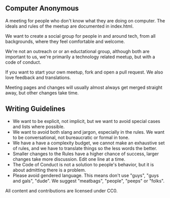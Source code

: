 ## Computer Anonymous

A meeting for people who don't know what they are doing on computer. The ideals and rules of the meetup are documented in index.html. 

We want to create a social group for people in and around tech, from all backgrounds, where they feel comfortable and welcome. 

We're not an outreach or or an eductational group, although both are important to us, we're primarily a technology related meetup, but with a code of conduct.

If you want to start your own meetup, fork and open a pull request. We also love feedback and translations.

Meeting pages and changes will usually almost always get merged straight away, but other changes take time.

## Writing Guidelines

- We want to be explicit, not implicit, but we want to avoid special cases and lists where possible.
- We want to avoid both slang and jargon, especially in the rules. We want to be conversational, not bureaucratic or formal in tone.
- We have a have a complexity budget, we cannot make an exhaustive set of rules, and we have to translate things so the less words the better.
- Smaller changes to the Rules have a higher chance of success, larger changes take more discussion. Edit one line at a time.
- The Code of Conduct is not a solution to people's behavior, but it is about admitting there is a problem. 
- Please avoid gendered language. This means don't use "guys", "guys and gals", "dude". We suggest "meatbags", "people", "peeps" or "folks".



All content and contributions are licensed under CC0.
